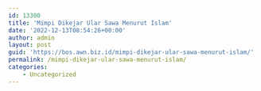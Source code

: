 ```yaml
---
id: 13300
title: 'Mimpi Dikejar Ular Sawa Menurut Islam'
date: '2022-12-13T08:54:26+00:00'
author: admin
layout: post
guid: 'https://bos.awn.biz.id/mimpi-dikejar-ular-sawa-menurut-islam/'
permalink: /mimpi-dikejar-ular-sawa-menurut-islam/
categories:
    - Uncategorized
---
```


